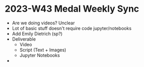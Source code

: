 # 2023-W43 Medal Weekly Sync

- Are we doing videos?  Unclear
- Lot of basic stuff doesn't require code jupyter/notebooks
- Add Emily Dietrich (sp?)
- Deliverable
	- Video
	- Script (Text + Images)
	- Jupyter Notebooks
- 
